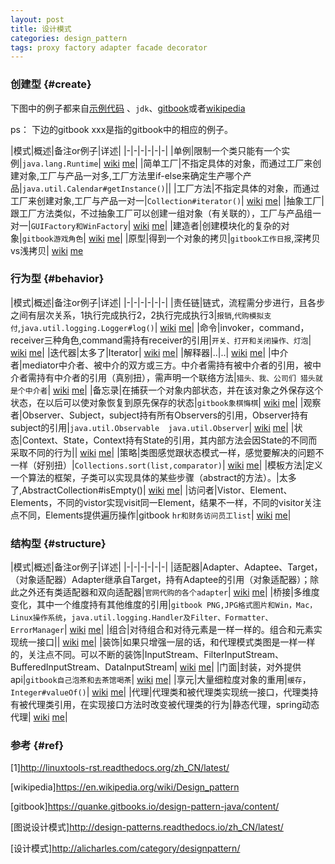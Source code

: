 ```yaml
---
layout: post
title: 设计模式
categories: design_pattern
tags: proxy factory adapter facade decorator
---
```


### 创建型 {#create}

 下图中的例子都来自[示例代码](https://github.com/lcj1992/learn/tree/master/java/designPattern)
、`jdk`、[gitbook](https://quanke.gitbooks.io/design-pattern-java/content/)或者[wikipedia](https://en.wikipedia.org/wiki/Software_design_pattern)

ps： 下边的gitbook xxx是指的gitbook中的相应的例子。

|模式|概述|备注or例子|详述|
|-|-|-|-|-|-|
|单例|限制一个类只能有一个实例|`java.lang.Runtime`| [wiki](https://en.wikipedia.org/wiki/Singleton_pattern)    [me](/2016/07/26/singleton)|
|简单工厂|不指定具体的对象，而通过工厂来创建对象,工厂与产品一对多,工厂方法里if-else来确定生产哪个产品|`java.util.Calendar#getInstance()`||
|工厂方法|不指定具体的对象，而通过工厂来创建对象,工厂与产品一对一|`Collection#iterator()`| [wiki](https://en.wikipedia.org/wiki/Factory_method_pattern)    [me](/2016/07/26/factory)|
|抽象工厂|跟工厂方法类似，不过抽象工厂可以创建一组对象（有关联的），工厂与产品组一对一|`GUIFactory和WinFactory`| [wiki](https://en.wikipedia.org/wiki/Abstract_factory_pattern)    [me](/2016/07/26/abstract_factory)|
|建造者|创建模块化的复杂的对象|`gitbook游戏角色`| [wiki](https://en.wikipedia.org/wiki/Builder_pattern)      [me](/2016/07/26/builder)|
|原型|得到一个对象的拷贝|`gitbook工作日报`,深拷贝vs浅拷贝| [wiki](https://en.wikipedia.org/wiki/Prototype_pattern)    [me](/2016/07/26/prototype)

### 行为型 {#behavior}

|模式|概述|备注or例子|详述|
|-|-|-|-|-|-|
|责任链|链式，流程需分步进行，且各步之间有层次关系，1执行完成执行2，2执行完成执行3|`报销`,`代购模拟支付`,`java.util.logging.Logger#log()`| [wiki](https://en.wikipedia.org/wiki/Chain-of-responsibility_pattern)  [me](/2016/07/26/chain_of_responsibility)|
|命令|invoker，command，receiver三种角色,command需持有receiver的引用|`开关、打开和关闭操作、灯泡`| [wiki](https://en.wikipedia.org/wiki/Command_pattern)  [me](/2016/07/26/command)|
|迭代器|太多了|Iterator| [wiki](https://en.wikipedia.org/wiki/Iterator_pattern)  [me](/2016/07/26/iterator)|
|解释器|..|..| [wiki](https://en.wikipedia.org/wiki/Interpreter_pattern)  [me](/2016/07/26/interpreter)|
|中介者|mediator中介者、被中介的双方或三方。中介者需持有被中介者的引用，被中介者需持有中介者的引用（真别扭），需声明一个联络方法|`猎头、我、公司们 猎头就是个中介者`| [wiki](https://en.wikipedia.org/wiki/Mediator_pattern)  [me](/2016/07/26/mediator)|
|备忘录|在捕获一个对象内部状态，并在该对象之外保存这个状态，在以后可以使对象恢复到原先保存的状态|`gitbook象棋悔棋`| [wiki](https://en.wikipedia.org/wiki/Memento_pattern)  [me](/2016/07/26/memento)|
|观察者|Observer、Subject，subject持有所有Observers的引用，Observer持有subject的引用|`java.util.Observable  java.util.Observer`| [wiki](https://en.wikipedia.org/wiki/Observer_pattern)  [me](/2016/07/26/observer)|
|状态|Context、State，Context持有State的引用，其内部方法会因State的不同而采取不同的行为|| [wiki](https://en.wikipedia.org/wiki/State_pattern)  [me](/2016/07/26/state)|
|策略|类图感觉跟状态模式一样，感觉要解决的问题不一样（好别扭）|`Collections.sort(list,comparator)`| [wiki](https://en.wikipedia.org/wiki/Strategy_pattern)  [me](/2016/07/26/strategy)|
|模板方法|定义一个算法的框架，子类可以实现具体的某些步骤（abstract的方法）。|太多了,AbstractCollection#isEmpty()| [wiki](https://en.wikipedia.org/wiki/Template_method_pattern)  [me](/2016/07/26/template)|
|访问者|Vistor、Element、Elements，不同的vistor实现visit同一Element，结果不一样，不同的visitor关注点不同，Elements提供遍历操作|gitbook `hr和财务访问员工list`| [wiki](https://en.wikipedia.org/wiki/Visitor_pattern)  [me](/2016/07/26/visitor)|

### 结构型 {#structure}

|模式|概述|备注or例子|详述|
|-|-|-|-|-|-|
|适配器|Adapter、Adaptee、Target，（对象适配器）Adapter继承自Target，持有Adaptee的引用（对象适配器）；除此之外还有类适配器和双向适配器|`官网代购的各个adapter`| [wiki](https://en.wikipedia.org/wiki/Adapter_pattern)  [me](/2016/07/26/adapter)|
|桥接|多维度变化，其中一个维度持有其他维度的引用|`gitbook PNG,JPG格式图片和Win，Mac，Linux操作系统`，`java.util.logging.Handler及Filter、Formatter、ErrorManager`| [wiki](https://en.wikipedia.org/wiki/Bridge_pattern)  [me](/2016/07/26/bridge)|
|组合|对待组合和对待元素是一样一样的。组合和元素实现统一接口|| [wiki](https://en.wikipedia.org/wiki/Composite_pattern)  [me](/2016/07/26/composite)|
|装饰|如果只增强一层的话，和代理模式类图是一样一样的，关注点不同。可以不断的装饰|InputStream、FilterInputStream、BufferedInputStream、DataInputStream| [wiki](https://en.wikipedia.org/wiki/Decorator_pattern)  [me](/2016/07/26/decorator)|
|门面|封装，对外提供api|`gitbook自己泡茶和去茶馆喝茶`| [wiki](https://en.wikipedia.org/wiki/Facade_pattern)  [me](/2016/07/26/facade)|
|享元|大量细粒度对象的重用|`缓存`，`Integer#valueOf()`| [wiki](https://en.wikipedia.org/wiki/Flyweight_pattern)  [me](/2016/07/26/flyweight)|
|代理|代理类和被代理类实现统一接口，代理类持有被代理类引用，在实现接口方法时改变被代理类的行为|静态代理，spring动态代理| [wiki](https://en.wikipedia.org/wiki/Proxy_pattern)  [me](/2016/07/26/proxy)|

### 参考 {#ref}

[1]<http://linuxtools-rst.readthedocs.org/zh_CN/latest/>

[wikipedia]<https://en.wikipedia.org/wiki/Design_pattern>

[gitbook]<https://quanke.gitbooks.io/design-pattern-java/content/>

[图说设计模式]<http://design-patterns.readthedocs.io/zh_CN/latest/>

[设计模式]<http://alicharles.com/category/designpattern/>

